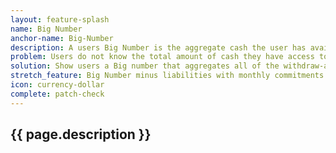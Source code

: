 ```yaml
---
layout: feature-splash
name: Big Number
anchor-name: Big-Number
description: A users Big Number is the aggregate cash the user has available. How much in cash resources can they utilize right now. This number is prominently shown to users on the homepage. It is updated as new data is downloaded and analyzed on the client.
problem: Users do not know the total amount of cash they have access to at any given point in time. 
solution: Show users a Big number that aggregates all of the withdraw-able cash available to them from all of their accounts.
stretch_feature: Big Number minus liabilities with monthly commitments aggregated into a Little Number.
icon: currency-dollar
complete: patch-check
---
```


## {{ page.description }}
